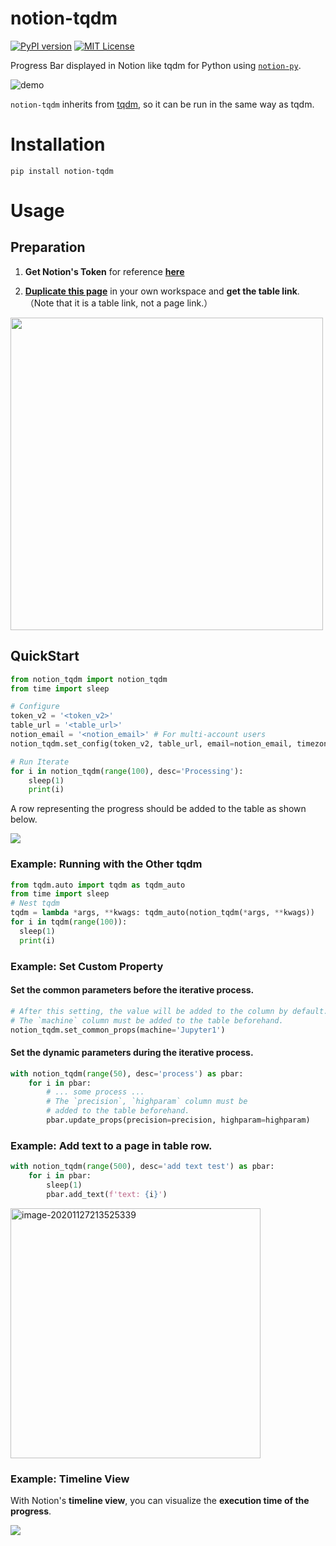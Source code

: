 # notion-tqdm

[![PyPI version](https://badge.fury.io/py/notion-tqdm.svg)](https://badge.fury.io/py/notion-tqdm) [![MIT License](http://img.shields.io/badge/license-MIT-blue.svg?style=flat)](LICENSE)

Progress Bar displayed in Notion like tqdm for Python using [`notion-py`](https://github.com/jamalex/notion-py).

![demo](https://user-images.githubusercontent.com/17490886/100184781-97ae2580-2f25-11eb-9700-2d9c5ce95592.gif)

 `notion-tqdm` inherits from [tqdm](https://github.com/tqdm/tqdm), so it can be run in the same way as tqdm.



# Installation

```
pip install notion-tqdm
```



# Usage

## Preparation

1. **Get Notion's Token** for reference **[here](https://www.notion.so/How-to-get-your-token-d7a3421b851f406380fb9ff429cd5d47)**

2.  [**Duplicate this page**](https://www.notion.so/syunyo/notion-tqdm-template-7d2d53595e774c9eb7a020e00fd81fab) in your own workspace and **get the table link**.
    （Note that it is a table link, not a page link.）

<img src="https://user-images.githubusercontent.com/17490886/100450226-9f71f380-30f8-11eb-97c5-2538d99d4a5b.png" width='500px' />



## QuickStart

```python
from notion_tqdm import notion_tqdm
from time import sleep

# Configure
token_v2 = '<token_v2>'
table_url = '<table_url>'
notion_email = '<notion_email>' # For multi-account users
notion_tqdm.set_config(token_v2, table_url, email=notion_email, timezone='Asia/Tokyo')

# Run Iterate
for i in notion_tqdm(range(100), desc='Processing'):
    sleep(1)
    print(i)
```

A row representing the progress should be added to the table as shown below.

![](https://user-images.githubusercontent.com/17490886/100450225-9ed95d00-30f8-11eb-8932-19c4d9a1e955.png)



### Example: Running with the Other tqdm

```python
from tqdm.auto import tqdm as tqdm_auto
from time import sleep
# Nest tqdm
tqdm = lambda *args, **kwags: tqdm_auto(notion_tqdm(*args, **kwags))
for i in tqdm(range(100)):
  sleep(1)
  print(i)
```



### Example: Set Custom Property

#### Set the common parameters before the iterative process.

```python
# After this setting, the value will be added to the column by default.
# The `machine` column must be added to the table beforehand.
notion_tqdm.set_common_props(machine='Jupyter1')
```

#### Set the dynamic parameters during the iterative process.

```python
with notion_tqdm(range(50), desc='process') as pbar:
    for i in pbar:
        # ... some process ...
        # The `precision`, `highparam` column must be 
        # added to the table beforehand.
        pbar.update_props(precision=precision, highparam=highparam)
```



### Example: Add text to a page in table row.

```python
with notion_tqdm(range(500), desc='add text test') as pbar:
    for i in pbar:
        sleep(1)
        pbar.add_text(f'text: {i}')
```

<img src="https://tva1.sinaimg.cn/large/0081Kckwgy1gl40e5odp3j30a40cw0t6.jpg" alt="image-20201127213525339" height=400 />



### Example: Timeline View

With Notion's **timeline view**, you can visualize the **execution time of the progress**.

![](https://user-images.githubusercontent.com/17490886/100450217-9c770300-30f8-11eb-8b8a-241fc622d700.png)


